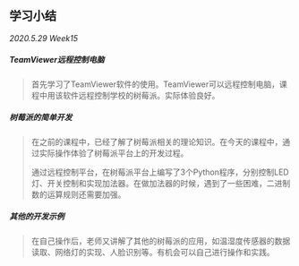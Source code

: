 ## 学习小结

*2020.5.29 Week15*

##### TeamViewer远程控制电脑

> 首先学习了TeamViewer软件的使用。TeamViewer可以远程控制电脑，课程中用该软件远程控制学校的树莓派。实际体验良好。

##### 树莓派的简单开发

> 在之前的课程中，已经了解了树莓派相关的理论知识。在今天的课程中，通过实际操作体验了树莓派平台上的开发过程。
>
> 通过远程控制平台，在树莓派平台上编写了3个Python程序，分别控制LED灯、开关控制和实现加法器。在做加法器的时候，遇到了一些困难，二进制数的运算规则还需要加强。

##### 其他的开发示例

> 在自己操作后，老师又讲解了其他的树莓派的应用，如温湿度传感器的数据读取、网络灯的实现、人脸识别等。有机会可以自己进行操作和实践。